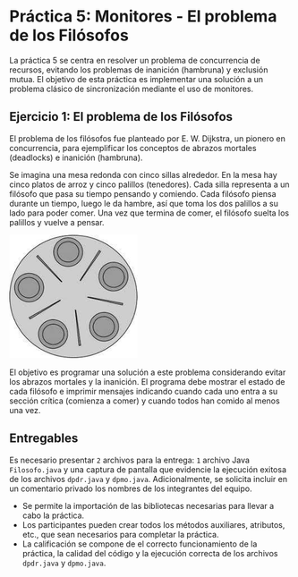 # Práctica 5: Monitores - El problema de los Filósofos

La práctica 5 se centra en resolver un problema de concurrencia de recursos, evitando los problemas de inanición (hambruna) y exclusión mutua. El objetivo de esta práctica es implementar una solución a un problema clásico de sincronización mediante el uso de monitores.

## Ejercicio 1: El problema de los Filósofos

El problema de los filósofos fue planteado por E. W. Dijkstra, un pionero en concurrencia, para ejemplificar los conceptos de abrazos mortales (deadlocks) e inanición (hambruna).

Se imagina una mesa redonda con cinco sillas alrededor. En la mesa hay cinco platos de arroz y cinco palillos (tenedores). Cada silla representa a un filósofo que pasa su tiempo pensando y comiendo. Cada filósofo piensa durante un tiempo, luego le da hambre, así que toma los dos palillos a su lado para poder comer. Una vez que termina de comer, el filósofo suelta los palillos y vuelve a pensar.

![P-Filosofos](/Practica03/img/problema-filosofos.jpg)

El objetivo es programar una solución a este problema considerando evitar los abrazos mortales y la inanición. El programa debe mostrar el estado de cada filósofo e imprimir mensajes indicando cuando cada uno entra a su sección crítica (comienza a comer) y cuando todos han comido al menos una vez.

## Entregables

Es necesario presentar `2` archivos para la entrega: `1` archivo Java `Filosofo.java` y una captura de pantalla que evidencie la ejecución exitosa de los archivos `dpdr.java` y `dpmo.java`. Adicionalmente, se solicita incluir en un comentario privado los nombres de los integrantes del equipo.

- Se permite la importación de las bibliotecas necesarias para llevar a cabo la práctica.
- Los participantes pueden crear todos los métodos auxiliares, atributos, etc., que sean necesarios para completar la práctica.
- La calificación se compone de el correcto funcionamiento de la práctica, la calidad del código y la ejecución correcta de los archivos `dpdr.java` y `dpmo.java`.
